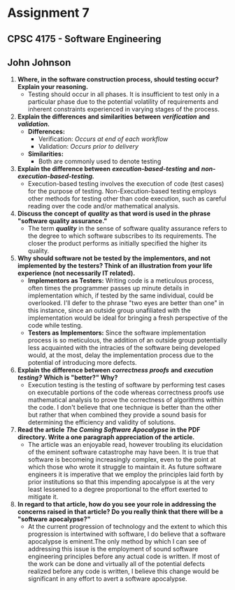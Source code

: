 # Assignment 7
## CPSC 4175 - Software Engineering
## John Johnson

1. __Where, in the software construction process, should testing occur? Explain your reasoning.__
    - Testing should occur in all phases. It is insufficient to test only in a particular phase due to the potential volatility of requirements and inherent constraints experienced in varying stages of the process.
2. __Explain the differences and similarities between__ ___verification___ __and__ ___validation.___
    - __Differences:__
      - Verification: _Occurs at end of each workflow_
      - Validation: _Occurs prior to delivery_
    - __Similarities:__
      - Both are commonly used to denote testing
3. __Explain the difference between__ ___execution-based-testing___ __and__ ___non-execution-based-testing.___
    - Execution-based testing involves the execution of code (test cases) for the purpose of testing. Non-Execution-based testing employs other methods for testing other than code execution, such as careful reading over the code and/or mathematical analysis.
4. __Discuss the concept of__ ___quality___ __as that word is used in the phrase "software quality assurance."__
    - The term ___quality___ in the sense of software quality assurance refers to the degree to which software subscribes to its requirements. The closer the product performs as initially specified the higher its quality.
5. __Why should software not be tested by the implementors, and not implemented by the testers? Think of an illustration from your life experience (not necessarily IT related).__
    - __Implementors as Testers:__ Writing code is a meticulous process, often times the programmer passes up minute details in implementation which, if tested by the same individual, could be overlooked. I'll defer to the phrase "two eyes are better than one" in this instance, since an outside group unafiliated with the implementation would be ideal for bringing a fresh perspective of the code while testing.
    - __Testers as Implementors:__ Since the software implementation process is so meticulous, the addition of an outside group potentially less acquainted with the intracies of the software being developed would, at the most, delay the implementation process due to the potential of introducing more defects.
6. __Explain the difference between__ ___correctness proofs___ __and__ ___execution testing?___ __Which is "better?" Why?__
    - Execution testing is the testing of software by performing test cases on executable portions of the code whereas correctness proofs use mathematical analysis to prove the correctness of algorithms within the code. I don't believe that one technique is better than the other but rather that when combined they provide a sound basis for determining the efficiency and validity of solutions.
7. __Read the article__ ___The Coming Software Apocalypse___ __in the PDF directory. Write a one paragraph appreciation of the article.__
    - The article was an enjoyable read, however troubling its elucidation of the eminent software catastrophe may have been. It is true that software is becomeing increasingly complex, even to the point at which those who wrote it struggle to maintain it. As future software engineers it is imperative that we employ the principles laid forth by prior institutions so that this impending apocalypse is at the very least lessened to a degree proportional to the effort exerted to mitigate it.
8. __In regard to that article, how do you see your role in addressing the concerns raised in that article? Do you really think that there will be a "software apocalypse?"__
    - At the current progression of technology and the extent to which this progression is intertwined with software, I do believe that a software apocalypse is eminent.The only method by which I can see of addressing this issue is the employment of sound software engineering principles before any actual code is written. If most of the work can be done and virtually all of the potential defects realized before any code is written, I believe this change would be significant in any effort to avert a software apocalypse.
